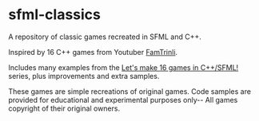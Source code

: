 # sfml-classics

A repository of classic games recreated in SFML and C++.

Inspired by 16 C++ games from Youtuber [FamTrinli](https://www.youtube.com/user/FamTrinli).

Includes many examples from the [Let's make 16 games in C++/SFML!](https://www.youtube.com/playlist?list=PLB_ibvUSN7mzUffhiay5g5GUHyJRO4DYr)  series, plus improvements and extra samples.

These games are simple recreations of original games. Code samples are provided for educational and experimental purposes only-- All games copyright of their original owners.
